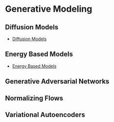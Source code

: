 # Generative Modeling

## Diffusion Models

- [Diffusion Models](generative_modeling/diffusion_models.md)

## Energy Based Models

- [Energy Based Models](generative_modeling/energy_based_models.md)

## Generative Adversarial Networks


## Normalizing Flows

## Variational Autoencoders

